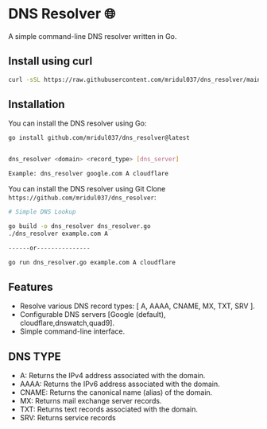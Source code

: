 # DNS Resolver 🌐 

A simple command-line DNS resolver written in Go.
## Install using curl
```bash
curl -sSL https://raw.githubusercontent.com/mridul037/dns_resolver/main/install.sh | bash
```
## Installation

You can install the DNS resolver using Go:

```bash
go install github.com/mridul037/dns_resolver@latest
```

```bash

dns_resolver <domain> <record_type> [dns_server]

Example: dns_resolver google.com A cloudflare
```

You can install the DNS resolver using Git Clone ```https://github.com/mridul037/dns_resolver```:


```bash
# Simple DNS Lookup

go build -o dns_resolver dns_resolver.go
./dns_resolver example.com A

------or---------------

go run dns_resolver.go example.com A cloudflare

```


## Features

- Resolve various DNS record types: [ A, AAAA, CNAME, MX, TXT, SRV ].
- Configurable DNS servers [Google (default), cloudflare,dnswatch,quad9].
- Simple command-line interface.


## DNS TYPE
- A: Returns the IPv4 address associated with the domain.
- AAAA: Returns the IPv6 address associated with the domain.
- CNAME: Returns the canonical name (alias) of the domain.
- MX: Returns mail exchange server records.
- TXT: Returns text records associated with the domain.
- SRV: Returns service records

